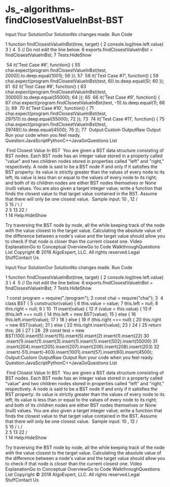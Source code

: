 # Js_-algorithms-findClosestValueInBst-BST


Input:Your SolutionOur SolutionNo changes made.
Run Code

1
function findClosestValueInBst(tree, target) {
2
  console.log(tree.left.value)
3
}
4
​
5
// Do not edit the line below.
6
exports.findClosestValueInBst = findClosestValueInBst;
7
​
Tests:HideShow

​
54
it('Test Case #6', function() {
55
  chai.expect(program.findClosestValueInBst(test, 2000)).to.deep.equal(1001);
56
});
57
​
58
it('Test Case #7', function() {
59
  chai.expect(program.findClosestValueInBst(test, 6)).to.deep.equal(5);
60
});
61
​
62
it('Test Case #8', function() {
63
  chai.expect(program.findClosestValueInBst(test, 30000)).to.deep.equal(55000);
64
});
65
​
66
it('Test Case #9', function() {
67
  chai.expect(program.findClosestValueInBst(test, -1)).to.deep.equal(1);
68
});
69
​
70
it('Test Case #10', function() {
71
  chai.expect(program.findClosestValueInBst(test, 29751)).to.deep.equal(55000);
72
});
73
​
74
it('Test Case #11', function() {
75
  chai.expect(program.findClosestValueInBst(test, 29749)).to.deep.equal(4500);
76
});
77
​
Output:Custom OutputRaw Output
Run your code when you feel ready.
Question:JavaScriptPythonC++JavaGoQuestions List

​
Find Closest Value In BST
​
You are given a BST data structure consisting of BST nodes. Each BST node has an integer value stored in a property called "value" and two children nodes stored in properties called "left" and "right," respectively. A node is said to be a BST node if and only if it satisfies the BST property: its value is strictly greater than the values of every node to its left; its value is less than or equal to the values of every node to its right; and both of its children nodes are either BST nodes themselves or None (null) values. You are also given a target integer value; write a function that finds the closest value to that target value contained in the BST. Assume that there will only be one closest value.
​
Sample input:
            10           , 12
          /       \
        5         15
      /    \     /      \
    2      5 13     22
  /                  \
1                    14
Help:HideShow

Try traversing the BST node by node, all the while keeping track of the node with the value closest to the target value. Calculating the absolute value of the difference between a node's value and the target value should allow you to check if that node is closer than the current closest one.
Video ExplanationGo to Conceptual OverviewGo to Code WalkthroughQuestions List
Copyright © 2018 AlgoExpert, LLC. All rights reserved.Legal StuffContact Us
















Input:Your SolutionOur SolutionNo changes made.
Run Code

1
function findClosestValueInBst(tree, target) {
2
  console.log(tree.left.value)
3
}
4
​
5
// Do not edit the line below.
6
exports.findClosestValueInBst = findClosestValueInBst;
7
​
Tests:HideShow

​
1
const program = require("./program");
2
const chai = require("chai");
3
​
4
class BST {
5
  constructor(value) {
6
    this.value = value;
7
    this.left = null;
8
    this.right = null;
9
  }
10
​
11
  insert(value) {
12
    if (value < this.value) {
13
      if (this.left === null) {
14
        this.left = new BST(value);
15
      } else {
16
        this.left.insert(value);
17
      }
18
    } else {
19
      if (this.right === null) {
20
        this.right = new BST(value);
21
      } else {
22
        this.right.insert(value);
23
      }
24
    }
25
    return this;
26
  }
27
}
28
​
29
const test = new BST(100).insert(5).insert(15).insert(5).insert(2).insert(1).insert(22)
30
.insert(1).insert(1).insert(3).insert(1).insert(1).insert(502).insert(55000)
31
.insert(204).insert(205).insert(207).insert(206).insert(208).insert(203)
32
.insert(-51).insert(-403).insert(1001).insert(57).insert(60).insert(4500);
Output:Custom OutputRaw Output
Run your code when you feel ready.
Question:JavaScriptPythonC++JavaGoQuestions List

​
Find Closest Value In BST
​
You are given a BST data structure consisting of BST nodes. Each BST node has an integer value stored in a property called "value" and two children nodes stored in properties called "left" and "right," respectively. A node is said to be a BST node if and only if it satisfies the BST property: its value is strictly greater than the values of every node to its left; its value is less than or equal to the values of every node to its right; and both of its children nodes are either BST nodes themselves or None (null) values. You are also given a target integer value; write a function that finds the closest value to that target value contained in the BST. Assume that there will only be one closest value.
​
Sample input:
            10           , 12
          /       \
        5         15
      /    \     /      \
    2      5 13     22
  /                  \
1                    14
Help:HideShow

Try traversing the BST node by node, all the while keeping track of the node with the value closest to the target value. Calculating the absolute value of the difference between a node's value and the target value should allow you to check if that node is closer than the current closest one.
Video ExplanationGo to Conceptual OverviewGo to Code WalkthroughQuestions List
Copyright © 2018 AlgoExpert, LLC. All rights reserved.Legal StuffContact Us
